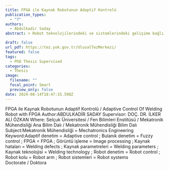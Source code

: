 ```yaml
---
title: FPGA ile Kaynak Robotunun Adaptif Kontrolü
publication_types:
  - "7"
authors:
  - Abdulkadir Saday
abstract: > Robot teknolojilerindeki ve sistemlerindeki gelişime bağlı olarak endüstride, insanlar için tehlikeli ve yorucu olan işler için robotlar tercih edilmeye başlanılmıştır. Bunlardan en yaygın olanı, otomotiv, ev gereçleri, savunma sanayi, medikal ve havacılık gibi uygulama alanları olan kaynak robotlarıdır. Kaynak robotları, kaynak uygulamalarını otomatikleştirmekle beraber, üreticiye hız, zaman ve güvenlik kazandırmaktadır. Ağır görev döngülerini, değişmez ve kesintisiz yapıda sürdürebilmektedirler. Ancak kaynak işleminin otomatikleştirilmesi insan kontrolünde olmamasından dolayı, oluşabilecek hatalara karşı denetimsiz bir süreci ortaya çıkarmaktadır. Mevcut kaynak robotları, bir operatör tarafından programlanmakta ve kaynak işlemi operatör tarafından belirlenen parametrelere bağlı olarak yapılmaktadır. Ayrıca kaynak yolunun programlanması esnasındaki ölçümlerde hassasiyetin sürdürülememesi, hataların oluşabilmesine neden olmaktadır. Kaynak esnasında, malzeme çarpılması, ark üflemesi gibi bilinen kaynak sorunlarına karşı kaynak robotu sistemleri tepkisizdir. Parametrelerin sisteme önceden yüklenmesi ve gerçek zamanlı bir denetim yapısının olmaması, kaynak esnasında oluşabilecek hatalara karşı kaynak robotlarını denetimsiz kılmaktadır. Bu durum iş, zaman, üretkenlik ve maddi kayıplara neden olmaktadır. Literatürde kaynak robotlarıyla yapılan kaynak işlemleri sonrasında farklı kalite ölçüm ve değerlendirme sistemleri önerilmiştir. Ancak bu sistemlerde, kaynak kalitesinin ölçümü sağlanmış, hataya karşı bir denetim sistemi geliştirilmemiştir. Bununla birlikte, kaynak yolunun otomatik belirlenmesine ait gerçek zamanlı bir kontrol mekanizmasına ihtiyaç bulunmaktadır. Bu tez çalışmasında, kaynak robotları tarafından yapılan kaynak işlerinde, hataların oluşmadan önce önlenmesini sağlamak, programlama sürecini otomatikleştirmek ve adaptif bir kontrol yapısı sağlamak amacıyla gerçek zamanlı bir sistem önerilmektedir. Önerilen sistemin görüntü işleme ve anlık denetim için gerekli olan hesaplama yükünden dolayı paralel işlem yapabilme ve çoklu görevlere anlık cevap verebilme gibi avantajları nedeniyle Alan Programlanabilir Kapı Dizileri (FPGA) üzerinde uygulanmıştır. Bir kamera ve lazer modül kullanılarak alınan veriler, görüntü işleme teknikleri ile işlenerek kaynak yolunun belirlenmesi sağlanmıştır. Elde edilen veriler adaptif bulanık mantık denetleyiciye giriş bilgileri olarak aktarılmıştır. Geliştirilen denetleyici yapısı ile kaynak robotları için bir adaptif hız kontrol ve kaynak yolu takip sistemi elde edilmiştir. Yapılan deneysel çalışmalarla, geliştirilen sistemin bir prototip üzerinde kaynak yolu geometrisini başarıyla belirleyebildiği ve kaynak yolunu takip edebildiği sonucuna ulaşılmıştır.

draft: false
url_pdf: https://tez.yok.gov.tr/UlusalTezMerkezi/
featured: false
tags:
  - PhD Thesis Supervised
categories:
  - Thesis
image:
  filename: ""
  focal_point: Smart
  preview_only: false
date: 2024-08-14T18:47:15.598Z
---
```

FPGA ile Kaynak Robotunun Adaptif Kontrolü / Adaptive Control Of Welding Robot with FPGA
Author:ABDULKADİR SADAY
Supervisor: DOÇ. DR. İLKER ALİ ÖZKAN
Where: Selçuk Üniversitesi / Fen Bilimleri Enstitüsü / Mekatronik Mühendisliği Ana Bilim Dalı / Mekatronik Mühendisliği Bilim Dalı
Subject:Mekatronik Mühendisliği = Mechatronics Engineering
Keyword:Adaptif denetim = Adaptive control ; Bulanık denetim = Fuzzy control ; FPGA = FPGA ; Görüntü işleme = Image processing ; Kaynak hataları = Welding defects ; Kaynak parametreleri = Welding parameters ; Kaynak teknolojisi = Welding technology ; Robot denetim = Robot control ; Robot kolu = Robot arm ; Robot sistemleri = Robot systems\
Doctorate / Doktora
